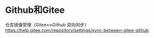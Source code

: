 


# Github和Gitee


仓库镜像管理（Gitee<->Github 双向同步）
https://help.gitee.com/repository/settings/sync-between-gitee-github  


